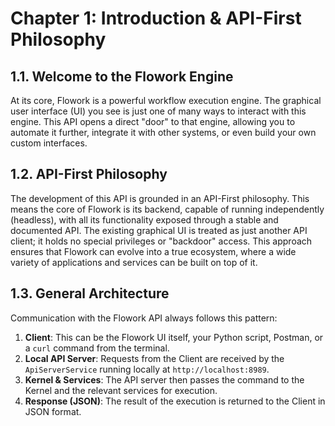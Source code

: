 # Chapter 1: Introduction & API-First Philosophy

## 1.1. Welcome to the Flowork Engine
At its core, Flowork is a powerful workflow execution engine. The graphical user interface (UI) you see is just one of many ways to interact with this engine. This API opens a direct "door" to that engine, allowing you to automate it further, integrate it with other systems, or even build your own custom interfaces.

## 1.2. API-First Philosophy
The development of this API is grounded in an API-First philosophy. This means the core of Flowork is its backend, capable of running independently (headless), with all its functionality exposed through a stable and documented API. The existing graphical UI is treated as just another API client; it holds no special privileges or "backdoor" access. This approach ensures that Flowork can evolve into a true ecosystem, where a wide variety of applications and services can be built on top of it.

## 1.3. General Architecture
Communication with the Flowork API always follows this pattern:

1.  **Client**: This can be the Flowork UI itself, your Python script, Postman, or a `curl` command from the terminal.
2.  **Local API Server**: Requests from the Client are received by the `ApiServerService` running locally at `http://localhost:8989`.
3.  **Kernel & Services**: The API server then passes the command to the Kernel and the relevant services for execution.
4.  **Response (JSON)**: The result of the execution is returned to the Client in JSON format.